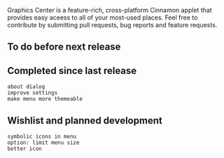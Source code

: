 Graphics Center is a feature-rich, cross-platform Cinnamon applet that provides easy aceess to all of your most-used places. Feel free to contribute by submitting pull requests, bug reports and feature requests.

To do before next release
-------------------------
    

Completed since last release
----------------------------
    about dialog
    improve settings
    make menu more themeable

Wishlist and planned development
--------------------------------
    symbolic icons in menu
    option: limit menu size
    better icon
